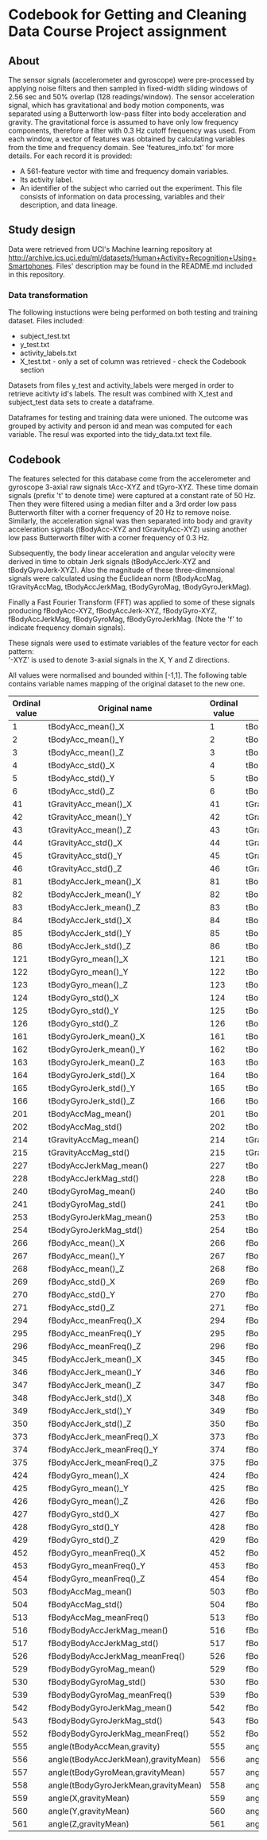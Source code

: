 # Codebook for Getting and Cleaning Data Course Project assignment

## About
The sensor signals (accelerometer and gyroscope) were pre-processed by applying noise filters and then sampled in fixed-width sliding windows of 2.56 sec and 50% overlap (128 readings/window). The sensor acceleration signal, which has gravitational and body motion components, was separated using a Butterworth low-pass filter into body acceleration and gravity. The gravitational force is assumed to have only low frequency components, therefore a filter with 0.3 Hz cutoff frequency was used. From each window, a vector of features was obtained by calculating variables from the time and frequency domain. See 'features_info.txt' for more details. 
For each record it is provided:
- A 561-feature vector with time and frequency domain variables. 
- Its activity label. 
- An identifier of the subject who carried out the experiment.
This file consists of information on data processing, variables and their description, and data lineage.


## Study design
Data were retrieved from UCI's Machine learning repository at http://archive.ics.uci.edu/ml/datasets/Human+Activity+Recognition+Using+Smartphones. Files' description may be found in the README.md included in this repository.

### Data transformation
The following instuctions were being performed on both testing and training dataset.
Files included:
 - subject_test.txt
 - y_test.txt
 - activity_labels.txt
 - X_test.txt - only a set of column was retrieved - check the Codebook section
 
 Datasets from files y_test and activity_labels were merged in order to retrieve acitivty id's labels.
 The result was combined with X_test and subject_test data sets to create a dataframe.
 
 Dataframes for testing and training data were unioned. The outcome was grouped by activity and person id and mean was computed for each variable. The resul was exported into the tidy_data.txt text file.
 

## Codebook
The features selected for this database come from the accelerometer and gyroscope 3-axial raw signals tAcc-XYZ and tGyro-XYZ. These time domain signals (prefix 't' to denote time) were captured at a constant rate of 50 Hz. Then they were filtered using a median filter and a 3rd order low pass Butterworth filter with a corner frequency of 20 Hz to remove noise. Similarly, the acceleration signal was then separated into body and gravity acceleration signals (tBodyAcc-XYZ and tGravityAcc-XYZ) using another low pass Butterworth filter with a corner frequency of 0.3 Hz. 

Subsequently, the body linear acceleration and angular velocity were derived in time to obtain Jerk signals (tBodyAccJerk-XYZ and tBodyGyroJerk-XYZ). Also the magnitude of these three-dimensional signals were calculated using the Euclidean norm (tBodyAccMag, tGravityAccMag, tBodyAccJerkMag, tBodyGyroMag, tBodyGyroJerkMag). 

Finally a Fast Fourier Transform (FFT) was applied to some of these signals producing fBodyAcc-XYZ, fBodyAccJerk-XYZ, fBodyGyro-XYZ, fBodyAccJerkMag, fBodyGyroMag, fBodyGyroJerkMag. (Note the 'f' to indicate frequency domain signals). 

These signals were used to estimate variables of the feature vector for each pattern:  
'-XYZ' is used to denote 3-axial signals in the X, Y and Z directions.

All values were normalised and bounded within [-1,1]. The following table contains variable names mapping of the original dataset to the new one.

|Ordinal value|Original name|Ordinal value|New name|
|--------|---------|---------|---------|
|1|tBodyAcc_mean()_X|1| tBodyAcc_mean_x|
|2|tBodyAcc_mean()_Y|2|tBodyAcc_mean_y|
|3|tBodyAcc_mean()_Z|3|tBodyAcc_mean_z|
|4|tBodyAcc_std()_X|4|tBodyAcc_std_x|
|5|tBodyAcc_std()_Y|5|tBodyAcc_std_y|
|6|tBodyAcc_std()_Z|6|tBodyAcc_std_z|
|41|tGravityAcc_mean()_X|41|tGravityAcc_mean_x|
|42|tGravityAcc_mean()_Y|42|tGravityAcc_mean_y|
|43|tGravityAcc_mean()_Z|43|tGravityAcc_mean_z|
|44|tGravityAcc_std()_X|44|tGravityAcc_std_x|
|45|tGravityAcc_std()_Y|45|tGravityAcc_std_y|
|46|tGravityAcc_std()_Z|46|tGravityAcc_std_z|
|81|tBodyAccJerk_mean()_X|81|tBodyAccJerk_mean_x|
|82|tBodyAccJerk_mean()_Y|82|tBodyAccJerk_mean_y|
|83|tBodyAccJerk_mean()_Z|83|tBodyAccJerk_mean_z|
|84|tBodyAccJerk_std()_X|84|tBodyAccJerk_std_x|
|85|tBodyAccJerk_std()_Y|85|tBodyAccJerk_std_y|
|86|tBodyAccJerk_std()_Z|86|tBodyAccJerk_std_z|
|121|tBodyGyro_mean()_X|121|tBodyGyro_mean_x|
|122|tBodyGyro_mean()_Y|122|tBodyGyro_mean_y|
|123|tBodyGyro_mean()_Z|123|tBodyGyro_mean_z|
|124|tBodyGyro_std()_X|124|tBodyGyro_std_x|
|125|tBodyGyro_std()_Y|125|tBodyGyro_std_y|
|126|tBodyGyro_std()_Z|126|tBodyGyro_std_z|
|161|tBodyGyroJerk_mean()_X|161|tBodyGyroJerk_mean_x|
|162|tBodyGyroJerk_mean()_Y|162|tBodyGyroJerk_mean_y|
|163|tBodyGyroJerk_mean()_Z|163|tBodyGyroJerk_mean_z|
|164|tBodyGyroJerk_std()_X|164|tBodyGyroJerk_std_x|
|165|tBodyGyroJerk_std()_Y|165|tBodyGyroJerk_std_y|
|166|tBodyGyroJerk_std()_Z|166|tBodyGyroJerk_std_z|
|201|tBodyAccMag_mean()|201|tBodyAccMag_mean|
|202|tBodyAccMag_std()|202|tBodyAccMag_std|
|214|tGravityAccMag_mean()|214|tGravityAccMag_mean|
|215|tGravityAccMag_std()|215|tGravityAccMag_std|
|227|tBodyAccJerkMag_mean()|227|tBodyAccJerkMag_mean|
|228|tBodyAccJerkMag_std()|228|tBodyAccJerkMag_std|
|240|tBodyGyroMag_mean()|240|tBodyGyroMag_mean|
|241|tBodyGyroMag_std()|241|tBodyGyroMag_std|
|253|tBodyGyroJerkMag_mean()|253|tBodyGyroJerkMag_mean|
|254|tBodyGyroJerkMag_std()|254|tBodyGyroJerkMag_std|
|266|fBodyAcc_mean()_X|266|fBodyAcc_mean_x|
|267|fBodyAcc_mean()_Y|267|fBodyAcc_mean_y|
|268|fBodyAcc_mean()_Z|268|fBodyAcc_mean_z|
|269|fBodyAcc_std()_X|269|fBodyAcc_std_x|
|270|fBodyAcc_std()_Y|270|fBodyAcc_std_y|
|271|fBodyAcc_std()_Z|271|fBodyAcc_std_z|
|294|fBodyAcc_meanFreq()_X|294|fBodyAcc_meanFreq_x|
|295|fBodyAcc_meanFreq()_Y|295|fBodyAcc_meanFreq_y|
|296|fBodyAcc_meanFreq()_Z|296|fBodyAcc_meanFreq_z|
|345|fBodyAccJerk_mean()_X|345|fBodyAccJerk_mean_x|
|346|fBodyAccJerk_mean()_Y|346|fBodyAccJerk_mean_y|
|347|fBodyAccJerk_mean()_Z|347|fBodyAccJerk_mean_z|
|348|fBodyAccJerk_std()_X|348|fBodyAccJerk_std_x|
|349|fBodyAccJerk_std()_Y|349|fBodyAccJerk_std_y|
|350|fBodyAccJerk_std()_Z|350|fBodyAccJerk_std_z|
|373|fBodyAccJerk_meanFreq()_X|373|fBodyAccJerk_meanFreq_x|
|374|fBodyAccJerk_meanFreq()_Y|374|fBodyAccJerk_meanFreq_y|
|375|fBodyAccJerk_meanFreq()_Z|375|fBodyAccJerk_meanFreq_z|
|424|fBodyGyro_mean()_X|424|fBodyGyro_mean_x|
|425|fBodyGyro_mean()_Y|425|fBodyGyro_mean_y|
|426|fBodyGyro_mean()_Z|426|fBodyGyro_mean_z|
|427|fBodyGyro_std()_X|427|fBodyGyro_std_x|
|428|fBodyGyro_std()_Y|428|fBodyGyro_std_y|
|429|fBodyGyro_std()_Z|429|fBodyGyro_std_z|
|452|fBodyGyro_meanFreq()_X|452|fBodyGyro_meanFreq_x|
|453|fBodyGyro_meanFreq()_Y|453|fBodyGyro_meanFreq_y|
|454|fBodyGyro_meanFreq()_Z|454|fBodyGyro_meanFreq_z|
|503|fBodyAccMag_mean()|503|fBodyAccMag_mean|
|504|fBodyAccMag_std()|504|fBodyAccMag_std|
|513|fBodyAccMag_meanFreq()|513|fBodyAccMag_meanFreq|
|516|fBodyBodyAccJerkMag_mean()|516|fBodyBodyAccJerkMag_mean|
|517|fBodyBodyAccJerkMag_std()|517|fBodyBodyAccJerkMag_std|
|526|fBodyBodyAccJerkMag_meanFreq()|526|fBodyBodyAccJerkMag_meanFreq|
|529|fBodyBodyGyroMag_mean()|529|fBodyBodyGyroMag_mean|
|530|fBodyBodyGyroMag_std()|530|fBodyBodyGyroMag_std|
|539|fBodyBodyGyroMag_meanFreq()|539|fBodyBodyGyroMag_meanFreq|
|542|fBodyBodyGyroJerkMag_mean()|542|fBodyBodyGyroJerkMag_mean|
|543|fBodyBodyGyroJerkMag_std()|543|fBodyBodyGyroJerkMag_std|
|552|fBodyBodyGyroJerkMag_meanFreq()|552|fBodyBodyGyroJerkMag_meanFreq|
|555|angle(tBodyAccMean,gravity)|555|angle_tBodyAccMean_gravity|
|556|angle(tBodyAccJerkMean),gravityMean)|556|angle_tBodyAccJerkMean_gravity_Mean|
|557|angle(tBodyGyroMean,gravityMean)|557|angle_tBodyGyroMean_gravity_Mean|
|558|angle(tBodyGyroJerkMean,gravityMean)|558|angle_tBodyGyroJerkMean_gravity_Mean|
|559|angle(X,gravityMean)|559|angle_gravityMean_x|
|560|angle(Y,gravityMean)|560|angle_gravityMean_y|
|561|angle(Z,gravityMean)|561|angle_gravityMean_z|
